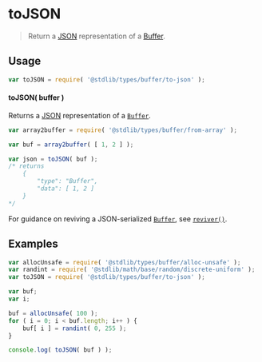 # toJSON

> Return a [JSON][json] representation of a [Buffer][@stdlib/types/buffer/ctor].

<!-- Section to include introductory text. Make sure to keep an empty line after the intro `section` element and another before the `/section` close. -->

<section class="intro">

</section>

<!-- /.intro -->

<!-- Package usage documentation. -->

<section class="usage">

## Usage

```javascript
var toJSON = require( '@stdlib/types/buffer/to-json' );
```

#### toJSON( buffer )

Returns a [JSON][json] representation of a [`Buffer`][@stdlib/types/buffer/ctor].

```javascript
var array2buffer = require( '@stdlib/types/buffer/from-array' );

var buf = array2buffer( [ 1, 2 ] );

var json = toJSON( buf );
/* returns
    {
        "type": "Buffer",
        "data": [ 1, 2 ]
    }
*/
```

For guidance on reviving a JSON-serialized [`Buffer`][@stdlib/types/buffer/ctor], see [`reviver()`][@stdlib/types/buffer/reviver].

</section>

<!-- /.usage -->

<!-- Package usage notes. Make sure to keep an empty line after the `section` element and another before the `/section` close. -->

<section class="notes">

</section>

<!-- /.notes -->

<!-- Package usage examples. -->

<section class="examples">

## Examples

```javascript
var allocUnsafe = require( '@stdlib/types/buffer/alloc-unsafe' );
var randint = require( '@stdlib/math/base/random/discrete-uniform' );
var toJSON = require( '@stdlib/types/buffer/to-json' );

var buf;
var i;

buf = allocUnsafe( 100 );
for ( i = 0; i < buf.length; i++ ) {
    buf[ i ] = randint( 0, 255 );
}

console.log( toJSON( buf ) );
```

</section>

<!-- /.examples -->

<!-- Section to include cited references. If references are included, add a horizontal rule *before* the section. Make sure to keep an empty line after the `section` element and another before the `/section` close. -->

<section class="references">

</section>

<!-- /.references -->

<!-- Section for all links. Make sure to keep an empty line after the `section` element and another before the `/section` close. -->

<section class="links">

[json]: http://www.json.org/

[@stdlib/types/buffer/ctor]: https://github.com/stdlib-js/stdlib/tree/develop/lib/node_modules/%40stdlib/types/buffer/ctor

[@stdlib/types/buffer/reviver]: https://github.com/stdlib-js/stdlib/tree/develop/lib/node_modules/%40stdlib/types/buffer/reviver

</section>

<!-- /.links -->

